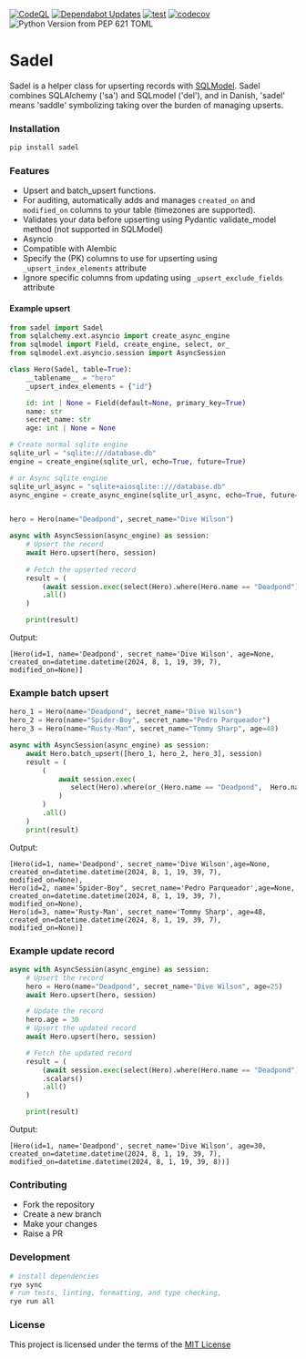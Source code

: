 [![CodeQL](https://github.com/dan1elt0m/sadel/actions/workflows/codeql-analysis.yml/badge.svg)](https://github.com/dan1elt0m/sadel/actions/workflows/codeql-analysis.yml)
[![Dependabot Updates](https://github.com/dan1elt0m/sadel/actions/workflows/dependabot/dependabot-updates/badge.svg)](https://github.com/dan1elt0m/sadel/actions/workflows/dependabot/dependabot-updates)
[![test](https://github.com/dan1elt0m/sadel/actions/workflows/test.yml/badge.svg)](https://github.com/dan1elt0m/sadel/actions/workflows/test.yml)
[![codecov](https://codecov.io/github/dan1elt0m/sadel/graph/badge.svg?token=NECZRE656C)](https://codecov.io/github/dan1elt0m/sadel)
![Python Version from PEP 621 TOML](https://img.shields.io/python/required-version-toml?tomlFilePath=https%3A%2F%2Fraw.githubusercontent.com%2Fdan1elt0m%2Fsadel%2Fmain%2Fpyproject.toml)


# Sadel 

Sadel is a helper class for upserting records with [SQLModel](https://sqlmodel.tiangolo.com/). 
    Sadel combines SQLAlchemy ('sa') and SQLmodel ('del'), and in Danish, 'sadel' means 'saddle' symbolizing taking over the burden of managing upserts.

### Installation
```bash
pip install sadel
```

### Features 
- Upsert and batch_upsert functions.
- For auditing, automatically adds and manages `created_on` and `modified_on` columns to your table (timezones are supported).
- Validates your data before upserting using Pydantic validate_model method (not supported in SQLModel)
- Asyncio
- Compatible with Alembic
- Specify the (PK) columns to use for upserting using `_upsert_index_elements` attribute
- Ignore specific columns from updating using `_upsert_exclude_fields` attribute

#### Example upsert
```python
from sadel import Sadel
from sqlalchemy.ext.asyncio import create_async_engine
from sqlmodel import Field, create_engine, select, or_
from sqlmodel.ext.asyncio.session import AsyncSession

class Hero(Sadel, table=True):
    __tablename__ = "hero" 
    _upsert_index_elements = {"id"}

    id: int | None = Field(default=None, primary_key=True)
    name: str
    secret_name: str
    age: int | None = None

# Create normal sqlite engine
sqlite_url = "sqlite:///database.db" 
engine = create_engine(sqlite_url, echo=True, future=True)

# or Async sqlite engine
sqlite_url_async = "sqlite+aiosqlite::///database.db" 
async_engine = create_async_engine(sqlite_url_async, echo=True, future=True)


hero = Hero(name="Deadpond", secret_name="Dive Wilson")

async with AsyncSession(async_engine) as session:
    # Upsert the record
    await Hero.upsert(hero, session)
    
    # Fetch the upserted record
    result = (
        (await session.exec(select(Hero).where(Hero.name == "Deadpond")))
        .all()
    )

    print(result)
```
Output:
```text
[Hero(id=1, name='Deadpond', secret_name='Dive Wilson', age=None, created_on=datetime.datetime(2024, 8, 1, 19, 39, 7), modified_on=None)]
```
### Example batch upsert
```python
hero_1 = Hero(name="Deadpond", secret_name="Dive Wilson")
hero_2 = Hero(name="Spider-Boy", secret_name="Pedro Parqueador")
hero_3 = Hero(name="Rusty-Man", secret_name="Tommy Sharp", age=48)

async with AsyncSession(async_engine) as session:
    await Hero.batch_upsert([hero_1, hero_2, hero_3], session)
    result = (
        (
            await session.exec(
               select(Hero).where(or_(Hero.name == "Deadpond",  Hero.name == "Spider-Boy", Hero.name == "Rusty-Man"))
            )
        )
        .all()
    )
    print(result)
```
Output:
```text
[Hero(id=1, name='Deadpond', secret_name='Dive Wilson',age=None, created_on=datetime.datetime(2024, 8, 1, 19, 39, 7), modified_on=None), 
Hero(id=2, name='Spider-Boy", secret_name='Pedro Parqueador',age=None, created_on=datetime.datetime(2024, 8, 1, 19, 39, 7), modified_on=None),
Hero(id=3, name='Rusty-Man', secret_name='Tommy Sharp', age=48, created_on=datetime.datetime(2024, 8, 1, 19, 39, 7), modified_on=None)]
```

### Example update record
```python
async with AsyncSession(async_engine) as session:
    # Upsert the record
    hero = Hero(name="Deadpond", secret_name="Dive Wilson", age=25)
    await Hero.upsert(hero, session)

    # Update the record
    hero.age = 30
    # Upsert the updated record
    await Hero.upsert(hero, session)

    # Fetch the updated record
    result = (
        (await session.exec(select(Hero).where(Hero.name == "Deadpond")))
        .scalars()
        .all()
    )

    print(result)
```
Output:
```text
[Hero(id=1, name='Deadpond', secret_name='Dive Wilson', age=30, created_on=datetime.datetime(2024, 8, 1, 19, 39, 7), modified_on=datetime.datetime(2024, 8, 1, 19, 39, 8))]
```

### Contributing
- Fork the repository
- Create a new branch
- Make your changes
- Raise a PR

### Development
```bash
# install dependencies
rye sync 
# run tests, linting, formatting, and type checking, 
rye run all
```

### License
This project is licensed under the terms of the [MIT License](LICENSE)
